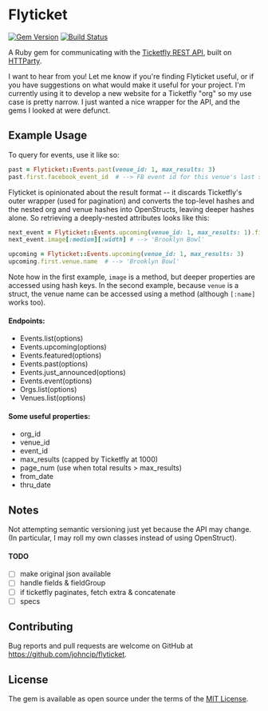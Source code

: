 # Flyticket

[![Gem Version](https://badge.fury.io/rb/flyticket.svg)](https://badge.fury.io/rb/flyticket)
[![Build Status](https://travis-ci.org/johncip/flyticket.svg?branch=master)](https://travis-ci.org/johncip/flyticket)

A Ruby gem for communicating with the [Ticketfly REST API](http://start.ticketfly.com/api/), built
on [HTTParty](https://github.com/jnunemaker/httparty).

I want to hear from you! Let me know if you're finding Flyticket useful, or if
you have suggestions on what would make it useful for your project. I'm
currently using it to develop a new website for a Ticketfly "org" so my use case
is pretty narrow. I just wanted a nice wrapper for the API, and the gems I
looked at were defunct.

## Example Usage

To query for events, use it like so:

```ruby
past = Flyticket::Events.past(venue_id: 1, max_results: 3)
past.first.facebook_event_id  # --> FB event id for this venue's last show
```

Flyticket is opinionated about the result format -- it discards Ticketfly's
outer wrapper (used for pagination) and converts the top-level hashes and
the nested org and venue hashes into OpenStructs, leaving deeper hashes alone.
So retrieving a deeply-nested attributes looks like this:

```ruby
next_event = Flyticket::Events.upcoming(venue_id: 1, max_results: 1).first
next_event.image[:medium][:width] # --> 'Brooklyn Bowl'

upcoming = Flyticket::Events.upcoming(venue_id: 1, max_results: 3)
upcoming.first.venue.name  # --> 'Brooklyn Bowl'
```

Note how in the first example, `image` is a method, but deeper properties are
accessed using hash keys. In the second example, because `venue` is a struct,
the venue name can be accessed using a method (although `[:name]` works too).

#### Endpoints:
* Events.list(options)
* Events.upcoming(options)
* Events.featured(options)
* Events.past(options)
* Events.just_announced(options)
* Events.event(options)
* Orgs.list(options)
* Venues.list(options)

#### Some useful properties:
* org_id
* venue_id
* event_id
* max_results (capped by Ticketfly at 1000)
* page_num (use when total results > max_results)
* from_date
* thru_date

## Notes

Not attempting semantic versioning just yet because the API may change. (In particular,
I may roll my own classes instead of using OpenStruct).

#### TODO
* [ ] make original json available
* [ ] handle fields & fieldGroup
* [ ] if ticketfly paginates, fetch extra & concatenate
* [ ] specs

## Contributing

Bug reports and pull requests are welcome on GitHub at https://github.com/johncip/flyticket.

## License

The gem is available as open source under the terms of the [MIT License](http://opensource.org/licenses/MIT).
